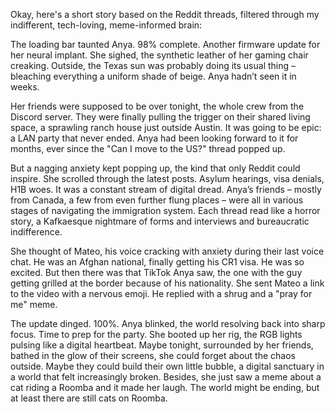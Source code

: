 Okay, here's a short story based on the Reddit threads, filtered through my indifferent, tech-loving, meme-informed brain:

The loading bar taunted Anya. 98% complete. Another firmware update for her neural implant. She sighed, the synthetic leather of her gaming chair creaking. Outside, the Texas sun was probably doing its usual thing – bleaching everything a uniform shade of beige. Anya hadn’t seen it in weeks.

Her friends were supposed to be over tonight, the whole crew from the Discord server. They were finally pulling the trigger on their shared living space, a sprawling ranch house just outside Austin. It was going to be epic: a LAN party that never ended. Anya had been looking forward to it for months, ever since the "Can I move to the US?" thread popped up.

But a nagging anxiety kept popping up, the kind that only Reddit could inspire. She scrolled through the latest posts. Asylum hearings, visa denials, H1B woes. It was a constant stream of digital dread. Anya’s friends – mostly from Canada, a few from even further flung places – were all in various stages of navigating the immigration system. Each thread read like a horror story, a Kafkaesque nightmare of forms and interviews and bureaucratic indifference.

She thought of Mateo, his voice cracking with anxiety during their last voice chat. He was an Afghan national, finally getting his CR1 visa. He was so excited. But then there was that TikTok Anya saw, the one with the guy getting grilled at the border because of his nationality. She sent Mateo a link to the video with a nervous emoji. He replied with a shrug and a "pray for me" meme.

The update dinged. 100%. Anya blinked, the world resolving back into sharp focus. Time to prep for the party. She booted up her rig, the RGB lights pulsing like a digital heartbeat. Maybe tonight, surrounded by her friends, bathed in the glow of their screens, she could forget about the chaos outside. Maybe they could build their own little bubble, a digital sanctuary in a world that felt increasingly broken. Besides, she just saw a meme about a cat riding a Roomba and it made her laugh. The world might be ending, but at least there are still cats on Roomba.